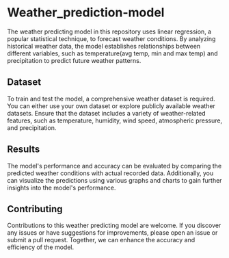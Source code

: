 # Weather_prediction-model

The weather predicting model in this repository uses linear regression, a popular statistical technique, to forecast weather conditions. By analyzing historical weather data, the model establishes relationships between different variables, such as temperature(avg temp, min and max temp) and precipitation to predict future weather patterns.

## Dataset

To train and test the model, a comprehensive weather dataset is required. You can either use your own dataset or explore publicly available weather datasets. Ensure that the dataset includes a variety of weather-related features, such as temperature, humidity, wind speed, atmospheric pressure, and precipitation.

## Results

The model's performance and accuracy can be evaluated by comparing the predicted weather conditions with actual recorded data. Additionally, you can visualize the predictions using various graphs and charts to gain further insights into the model's performance.

## Contributing

Contributions to this weather predicting model are welcome. If you discover any issues or have suggestions for improvements, please open an issue or submit a pull request. Together, we can enhance the accuracy and efficiency of the model.
